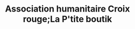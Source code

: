 ---
title: "Association humanitaire Croix rouge;La P'tite boutik"
url: /veynes/association-humanitaire-croix-rouge-la-ptite-boutik/
shop: Feinkost
---